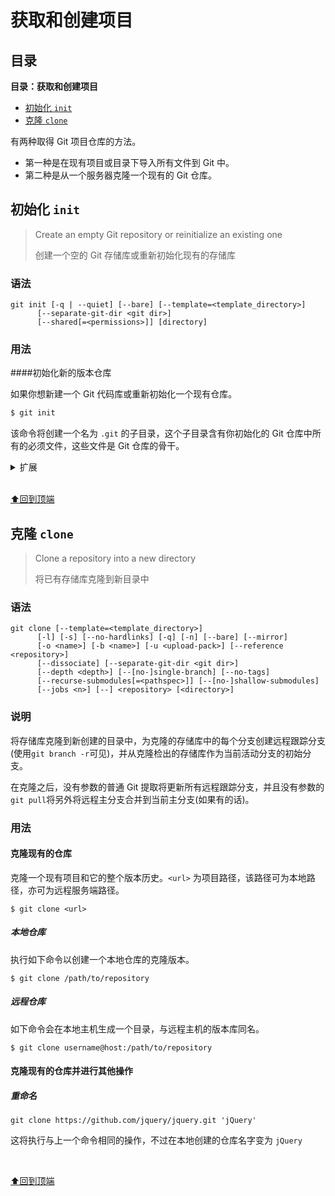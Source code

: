 # 获取和创建项目

## 目录

**目录：获取和创建项目**

- [初始化 `init`](#初始化-init)
- [克隆 `clone`](#克隆-clone)

有两种取得 Git 项目仓库的方法。 

- 第一种是在现有项目或目录下导入所有文件到 Git 中。
-  第二种是从一个服务器克隆一个现有的 Git 仓库。

## 初始化 `init`

> Create an empty Git repository or reinitialize an existing one
>
> 创建一个空的 Git 存储库或重新初始化现有的存储库

### 语法

```
git init [-q | --quiet] [--bare] [--template=<template_directory>]
      [--separate-git-dir <git dir>]
      [--shared[=<permissions>]] [directory]
```

### 用法

####初始化新的版本仓库 

如果你想新建一个 Git 代码库或重新初始化一个现有仓库。

```javascript
$ git init
```

该命令将创建一个名为 `.git` 的子目录，这个子目录含有你初始化的 Git 仓库中所有的必须文件，这些文件是 Git 仓库的骨干。

<details>

<summary>扩展</summary>

新建一个目录，将其初始化为Git代码库。`<project-name>` 为新建代码库的名称。

```
$ git init <project-name>
```

</details>

<br>

[⬆回到顶端](#目录)

## 克隆 `clone`

> Clone a repository into a new directory
>
> 将已有存储库克隆到新目录中

### 语法

```
git clone [--template=<template_directory>]
	  [-l] [-s] [--no-hardlinks] [-q] [-n] [--bare] [--mirror]
	  [-o <name>] [-b <name>] [-u <upload-pack>] [--reference <repository>]
	  [--dissociate] [--separate-git-dir <git dir>]
	  [--depth <depth>] [--[no-]single-branch] [--no-tags]
	  [--recurse-submodules[=<pathspec>]] [--[no-]shallow-submodules]
	  [--jobs <n>] [--] <repository> [<directory>]
```

### 说明

将存储库克隆到新创建的目录中，为克隆的存储库中的每个分支创建远程跟踪分支(使用`git branch -r`可见)，并从克隆检出的存储库作为当前活动分支的初始分支。

在克隆之后，没有参数的普通 Git 提取将更新所有远程跟踪分支，并且没有参数的`git pull`将另外将远程主分支合并到当前主分支(如果有的话)。

### 用法

#### 克隆现有的仓库

克隆一个现有项目和它的整个版本历史。`<url>` 为项目路径，该路径可为本地路径，亦可为远程服务端路径。

```
$ git clone <url>
```

##### 本地仓库

执行如下命令以创建一个本地仓库的克隆版本。

```
$ git clone /path/to/repository
```

##### 远程仓库

如下命令会在本地主机生成一个目录，与远程主机的版本库同名。

```
$ git clone username@host:/path/to/repository
```

#### 克隆现有的仓库并进行其他操作

##### 重命名

```
git clone https://github.com/jquery/jquery.git 'jQuery'
```

这将执行与上一个命令相同的操作，不过在本地创建的仓库名字变为 `jQuery` 

<br>

[⬆回到顶端](#目录)